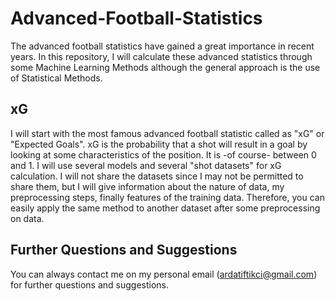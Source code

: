 # Advanced-Football-Statistics
The advanced football statistics have gained a great importance in recent years. In this repository, I will calculate these advanced statistics through some Machine Learning Methods although the general approach is the use of Statistical Methods.

## xG
I will start with the most famous advanced football statistic called as "xG" or "Expected Goals". xG is the probability that a shot will result in a goal by looking at some characteristics of the position. It is -of course- between 0 and 1. I will use several models and several "shot datasets" for xG calculation. I will not share the datasets since I may not be permitted to share them, but I will give information about the nature of data, my preprocessing steps, finally features of the training data. Therefore, you can easily apply the same method to another dataset after some preprocessing on data.

## Further Questions and Suggestions
You can always contact me on my personal email (ardatiftikci@gmail.com) for further questions and suggestions.
